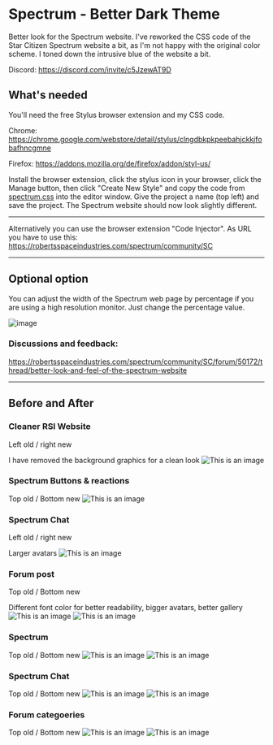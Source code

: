 # Spectrum - Better Dark Theme
Better look for the Spectrum website. I've reworked the CSS code of the Star Citizen Spectrum website a bit, as I'm not happy with the original color scheme. I toned down the intrusive blue of the website a bit.

Discord: https://discord.com/invite/c5JzewAT9D


## What's needed

You'll need the free Stylus browser extension and my CSS code.

Chrome: https://chrome.google.com/webstore/detail/stylus/clngdbkpkpeebahjckkjfobafhncgmne

Firefox: https://addons.mozilla.org/de/firefox/addon/styl-us/

Install the browser extension, click the stylus icon in your browser, click the Manage button, then click "Create New Style" and copy the code from [spectrum.css](spectrum.css) into the editor window. Give the project a name (top left) and save the project. The Spectrum website should now look slightly different.

---
Alternatively you can use the browser extension "Code Injector". As URL you have to use this: https://robertsspaceindustries.com/spectrum/community/SC

---
## Optional option
You can adjust the width of the Spectrum web page by percentage if you are using a high resolution monitor. Just change the percentage value.

![image](https://user-images.githubusercontent.com/3922642/157431068-64c06623-f026-481a-89cc-793f33dfe6d4.png)

### Discussions and feedback:
https://robertsspaceindustries.com/spectrum/community/SC/forum/50172/thread/better-look-and-feel-of-the-spectrum-website

---

## Before and After

### Cleaner RSI Website
Left old / right new

I have removed the background graphics for a clean look
![This is an image](https://i.imgur.com/rFzXKEG.jpg)

### Spectrum Buttons & reactions
Top old / Bottom new
![This is an image](https://i.imgur.com/4JKLtch.png)

### Spectrum Chat
Left old / right new

Larger avatars
![This is an image](https://i.imgur.com/0a2OJAx.png)

### Forum post
Top old / Bottom new

Different font color for better readability, bigger avatars, better gallery 
![This is an image](https://i.imgur.com/dXrzO3Q.png)
![This is an image](https://i.imgur.com/ygDeJMP.png)

### Spectrum
Top old / Bottom new
![This is an image](https://i.imgur.com/BKB460I.png)
![This is an image](https://i.imgur.com/Ay3Jn0K.png)

### Spectrum Chat
Top old / Bottom new
![This is an image](https://i.imgur.com/X8Gn5ua.png)
![This is an image](https://i.imgur.com/VQeGlZJ.png)

### Forum categoeries
Top old / Bottom new
![This is an image](https://i.imgur.com/OUl7IPx.png)
![This is an image](https://i.imgur.com/p7mAZmI.png)
